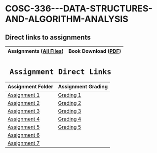 # COSC-336---DATA-STRUCTURES-AND-ALGORITHM-ANALYSIS
## Direct links to assignments


| Assignments ([All Files](https://github.com/Bab-exe/COSC-336---DATA-STRUCTURES-AND-ALGORITHM-ANALYSIS/tree/main/Assignments)) |  Book Download ([PDF](https://github.com/Bab-exe/COSC-336---DATA-STRUCTURES-AND-ALGORITHM-ANALYSIS/blob/29a9d3ea6b27e2220c7e3536e7c592d8d94b1d68/Thomas%20H.%20Cormen%2C%20Charles%20E.%20Leiserson%2C%20Ronald%20L.%20Rivest%2C%20Clifford%20Stein%20-%20Introduction%20to%20Algorithms-The%20MIT%20Press%20(2022).pdf)) |
| - | - |


# **` Assignment Direct Links`**

| Assignment Folder | Assignment Grading                                                                                       |
|---------------|---------------------------------------------------------------------------------------------------|
| [Assignment 1](https://github.com/Bab-exe/COSC-336---DATA-STRUCTURES-AND-ALGORITHM-ANALYSIS/tree/main/Assignments/Assignment_1) | [Grading 1](https://github.com/Bab-exe/COSC-336---DATA-STRUCTURES-AND-ALGORITHM-ANALYSIS/blob/e26203d36070c2385bc8998c137502a03eea39ad/Assignments/Assignment_1/Assignment1%20Grading.pdf) |
| [Assignment 2](https://github.com/Bab-exe/COSC-336---DATA-STRUCTURES-AND-ALGORITHM-ANALYSIS/tree/main/Assignments/Assignment_2) | [Grading 2](https://github.com/Bab-exe/COSC-336---DATA-STRUCTURES-AND-ALGORITHM-ANALYSIS/blob/e26203d36070c2385bc8998c137502a03eea39ad/Assignments/Assignment_2/Assignment2%20Grading.pdf) |
| [Assignment 3](https://github.com/Bab-exe/COSC-336---DATA-STRUCTURES-AND-ALGORITHM-ANALYSIS/tree/main/Assignments/Assignment_3) | [Grading 3](https://github.com/Bab-exe/COSC-336---DATA-STRUCTURES-AND-ALGORITHM-ANALYSIS/blob/e26203d36070c2385bc8998c137502a03eea39ad/Assignments/Assignment_3/Assignment%203%20Grading.pdf) |
| [Assignment 4](https://github.com/Bab-exe/COSC-336---DATA-STRUCTURES-AND-ALGORITHM-ANALYSIS/tree/main/Assignments/Assignment_4) | [Grading 4](https://github.com/Bab-exe/COSC-336---DATA-STRUCTURES-AND-ALGORITHM-ANALYSIS/blob/e26203d36070c2385bc8998c137502a03eea39ad/Assignments/Assignment_4/Assignment4%20Grading.pdf) |
| [Assignment 5](https://github.com/Bab-exe/COSC-336---DATA-STRUCTURES-AND-ALGORITHM-ANALYSIS/tree/main/Assignments/Assignment_5) | [Grading 5](https://github.com/Bab-exe/COSC-336---DATA-STRUCTURES-AND-ALGORITHM-ANALYSIS/blob/e4ca330334af3d0d9643a8b15b1425d52aa040a7/Assignments/Assignment_5/Assignment5%20Grading.pdf) |
| [Assignment 6](https://github.com/Bab-exe/COSC-336---DATA-STRUCTURES-AND-ALGORITHM-ANALYSIS/tree/main/Assignments/Assignment_6) | [](https://github.com/Bab-exe/COSC-336---DATA-STRUCTURES-AND-ALGORITHM-ANALYSIS/blob/e26203d36070c2385bc8998c137502a03eea39ad/Assignments/Assignment_6/Assignment6%20Grading.pdf) |
| [Assignment 7](https://github.com/Bab-exe/COSC-336---DATA-STRUCTURES-AND-ALGORITHM-ANALYSIS/tree/main/Assignments/Assignment_7) | 
   <!-- web
   | [Assignment ?](https://github.com/Bab-exe/COSC-336---DATA-STRUCTURES-AND-ALGORITHM-ANALYSIS/tree/main/Assignments/Assignment_?) | [Grading ?](https://github.com/Bab-exe/COSC-336---DATA-STRUCTURES-AND-ALGORITHM-ANALYSIS/blob/e26203d36070c2385bc8998c137502a03eea39ad/Assignments/Assignment_?/Assignment?%20Grading.pdf) |
 -->
    
